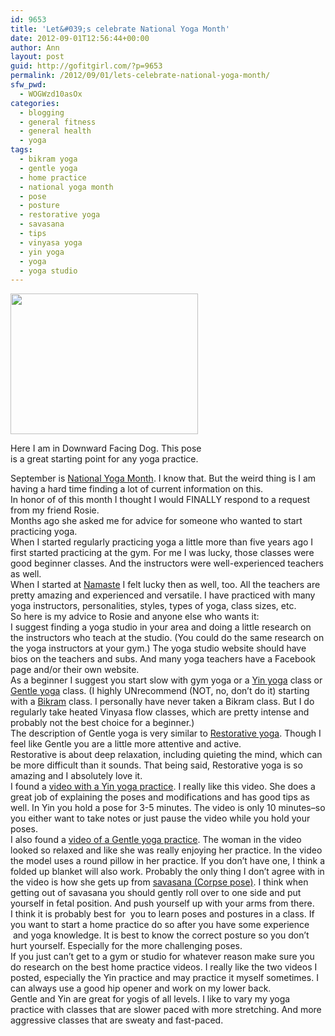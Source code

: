 ```yaml
---
id: 9653
title: 'Let&#039;s celebrate National Yoga Month'
date: 2012-09-01T12:56:44+00:00
author: Ann
layout: post
guid: http://gofitgirl.com/?p=9653
permalink: /2012/09/01/lets-celebrate-national-yoga-month/
sfw_pwd:
  - WOGWzd10asOx
categories:
  - blogging
  - general fitness
  - general health
  - yoga
tags:
  - bikram yoga
  - gentle yoga
  - home practice
  - national yoga month
  - pose
  - posture
  - restorative yoga
  - savasana
  - tips
  - vinyasa yoga
  - yin yoga
  - yoga
  - yoga studio
---
```

<div id="attachment_9654" style="width: 310px" class="wp-caption alignleft">
  <a href="http://gofitgirl.com/?attachment_id=9654" rel="attachment wp-att-9654"><img class="size-medium wp-image-9654" title="photo 1_2" src="http://gofitgirl.com/wp-content/uploads/2012/09/photo-1_2-300x225.jpg" alt="" width="300" height="225" /></a>
  
  <p class="wp-caption-text">
    Here I am in Downward Facing Dog. This pose is a great starting point for any yoga practice.
  </p>
</div>

  
September is [National Yoga Month](http://en.wikipedia.org/wiki/National_Yoga_Month). I know that. But the weird thing is I am having a hard time finding a lot of current information on this.  
In honor of of this month I thought I would FINALLY respond to a request from my friend Rosie.  
Months ago she asked me for advice for someone who wanted to start practicing yoga.  
When I started regularly practicing yoga a little more than five years ago I first started practicing at the gym. For me I was lucky, those classes were good beginner classes. And the instructors were well-experienced teachers as well.  
When I started at [Namaste](http://namasteoakland.com) I felt lucky then as well, too. All the teachers are pretty amazing and experienced and versatile. I have practiced with many yoga instructors, personalities, styles, types of yoga, class sizes, etc.  
So here is my advice to Rosie and anyone else who wants it:  
I suggest finding a yoga studio in your area and doing a little research on the instructors who teach at the studio. (You could do the same research on the yoga instructors at your gym.) The yoga studio website should have bios on the teachers and subs. And many yoga teachers have a Facebook page and/or their own website.  
As a beginner I suggest you start slow with gym yoga or a [Yin yoga](ttp://www.yogajournal.com/practice/580) class or [Gentle yoga](http://www.yogajournal.com/basics/2316) class. (I highly UNrecommend (NOT, no, don&#8217;t do it) starting with a [Bikram](http://en.wikipedia.org/wiki/Bikram_Yoga) class. I personally have never taken a Bikram class. But I do regularly take heated Vinyasa flow classes, which are pretty intense and probably not the best choice for a beginner.)  
The description of Gentle yoga is very similar to [Restorative yoga](http://www.yogajournal.com/basics/991). Though I feel like Gentle you are a little more attentive and active.  
Restorative is about deep relaxation, including quieting the mind, which can be more difficult than it sounds. That being said, Restorative yoga is so amazing and I absolutely love it.  
I found a [video with a Yin yoga practice](http://www.youtube.com/watch?v=ew9KuRkTt_Y). I really like this video. She does a great job of explaining the poses and modifications and has good tips as well. In Yin you hold a pose for 3-5 minutes. The video is only 10 minutes&#8211;so you either want to take notes or just pause the video while you hold your poses.  
I also found a [video of a Gentle yoga practice](http://www.youtube.com/watch?v=cJQ9fKvmsu8). The woman in the video looked so relaxed and like she was really enjoying her practice. In the video the model uses a round pillow in her practice. If you don&#8217;t have one, I think a folded up blanket will also work. Probably the only thing I don&#8217;t agree with in the video is how she gets up from [savasana (Corpse pose)](http://www.yogajournal.com/poses/482). I think when getting out of savasana you should gently roll over to one side and put yourself in fetal position. And push yourself up with your arms from there.  
I think it is probably best for  you to learn poses and postures in a class. If you want to start a home practice do so after you have some experience  and yoga knowledge. It is best to know the correct posture so you don&#8217;t hurt yourself. Especially for the more challenging poses.  
If you just can&#8217;t get to a gym or studio for whatever reason make sure you do research on the best home practice videos. I really like the two videos I posted, especially the Yin practice and may practice it myself sometimes. I can always use a good hip opener and work on my lower back.  
Gentle and Yin are great for yogis of all levels. I like to vary my yoga practice with classes that are slower paced with more stretching. And more aggressive classes that are sweaty and fast-paced.